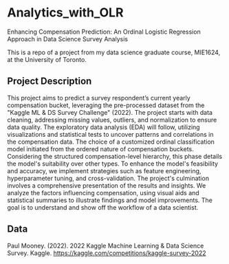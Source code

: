 # Analytics_with_OLR

Enhancing Compensation Prediction: An Ordinal Logistic Regression Approach in Data Science Survey Analysis

This is a repo of a project from my data science graduate course, MIE1624, at the University of Toronto.

## Project Description
This project aims to predict a survey respondent’s current yearly compensation bucket, leveraging the pre-processed dataset from the "Kaggle ML & DS Survey Challenge" (2022). The project starts with data cleaning, addressing missing values, outliers, and normalization to ensure data quality. The exploratory data analysis (EDA) will follow, utilizing visualizations and statistical tests to uncover patterns and correlations in the compensation data. The choice of a customized ordinal classification model initiated from the ordered nature of compensation buckets. Considering the structured compensation-level hierarchy, this phase details the model's suitability over other types. To enhance the model's feasibility and accuracy, we implement strategies such as feature engineering, hyperparameter tuning, and cross-validation. The project's culmination involves a comprehensive presentation of the results and insights. We analyze the factors influencing compensation, using visual aids and statistical summaries to illustrate findings and model improvements. The goal is to understand and show off the workflow of a data scientist.

## Data
Paul Mooney. (2022). 2022 Kaggle Machine Learning & Data Science Survey. Kaggle. https://kaggle.com/competitions/kaggle-survey-2022
